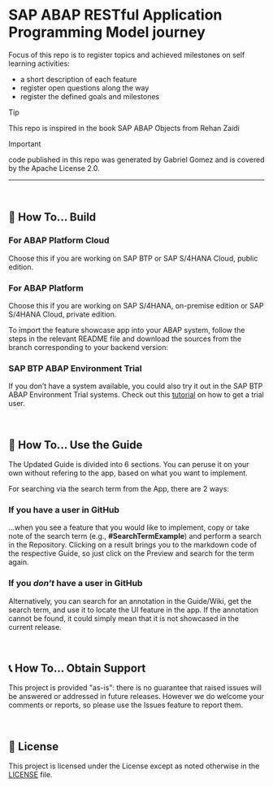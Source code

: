 # SAP ABAP RESTful Application Programming Model journey

Focus of this repo is to register topics and achieved milestones on self learning activities:

* a short description of each feature
* register open questions along the way 
* register the defined goals and milestones

> [!TIP]  
> This repo is inspired in the book SAP ABAP Objects from Rehan Zaidi

> [!IMPORTANT]  
> code published in this repo was generated by Gabriel Gomez and is covered by the Apache License 2.0.

---
<br/>

## :wrench: How To... Build

### For ABAP Platform Cloud
Choose this if you are working on SAP BTP or SAP S/4HANA Cloud, public edition. 


### For ABAP Platform
Choose this if you are working on SAP S/4HANA, on-premise edition or SAP S/4HANA Cloud, private edition.

To import the feature showcase app into your ABAP system, follow the steps in the relevant README file and download the sources from the branch corresponding to your backend version: 

### SAP BTP ABAP Environment Trial

If you don’t have a system available, you could also try it out in the SAP BTP ABAP Environment Trial systems. Check out this [tutorial](https://developers.sap.com/tutorials/abap-environment-trial-onboarding.html) on how to get a trial user.

<br/>

## :book: How To... Use the Guide

The Updated Guide is divided into 6 sections. You can peruse it on your own without refering to the app, based on what you want to implement.

For searching via the search term from the App, there are 2 ways:

### If you have a user in GitHub

...when you see a feature that you would like to implement, copy or take note of the search term (e.g., **#SearchTermExample**) and perform a search in the Repository. Clicking on a result brings you to the markdown code of the respective Guide, so just click on the Preview and search for the term again.

### If you *don't* have a user in GitHub

Alternatively, you can search for an annotation in the Guide/Wiki, get the search term, and use it to locate the UI feature in the app. If the annotation cannot be found, it could simply mean that it is not showcased in the current release.

<br/>

## :telephone_receiver: How To... Obtain Support
This project is provided "as-is": there is no guarantee that raised issues will be answered or addressed in future releases. However we do welcome your comments or reports, so please use the Issues feature to report them.

<br/>

## :memo: License
This project is licensed under the License except as noted otherwise in the [LICENSE](/LICENSES/Apache-2.0.txt) file.